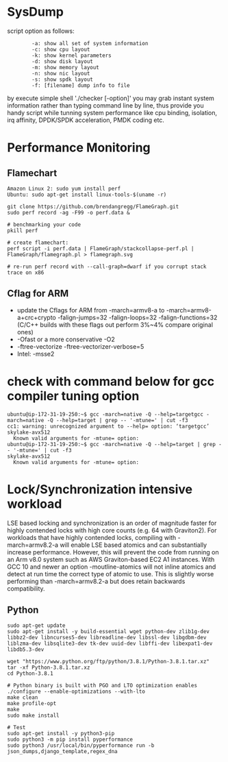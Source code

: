 # SysDump

script option as follows:
```shell
        -a: show all set of system information
        -c: show cpu layout
        -k: show kernel parameters
        -d: show disk layout
        -m: show memory layout
        -n: show nic layout
        -s: show spdk layout
        -f: [filename] dump info to file
```

by execute simple shell './checker [-option]' you may grab instant system information rather than typing command line by line, thus provide you handy script while tunning system performance like cpu binding, isolation, irq affinity, DPDK/SPDK acceleration, PMDK coding etc.

# Performance Monitoring

## Flamechart

```
Amazon Linux 2: sudo yum install perf
Ubuntu: sudo apt-get install linux-tools-$(uname -r)

git clone https://github.com/brendangregg/FlameGraph.git
sudo perf record -ag -F99 -o perf.data &

# benchmarking your code
pkill perf

# create flamechart: 
perf script -i perf.data | FlameGraph/stackcollapse-perf.pl | FlameGraph/flamegraph.pl > flamegraph.svg

# re-run perf record with --call-graph=dwarf if you corrupt stack trace on x86
```

## Cflag for ARM
- update the Cflags for ARM from -march=armv8-a to -march=armv8-a+crc+crypto -falign-jumps=32 -falign-loops=32 -falign-functions=32 (C/C++ builds with these flags out perform 3%~4% compare original ones)
- -Ofast or a more conservative -O2
- -ftree-vectorize -ftree-vectorizer-verbose=5
- Intel: -msse2

# check with command below for gcc compiler tuning option
```
ubuntu@ip-172-31-19-250:~$ gcc -march=native -Q --help=targetgcc -march=native -Q --help=target | grep -- '-mtune=' | cut -f3
cc1: warning: unrecognized argument to --help= option: ‘targetgcc’
skylake-avx512
  Known valid arguments for -mtune= option:
ubuntu@ip-172-31-19-250:~$ gcc -march=native -Q --help=target | grep -- '-mtune=' | cut -f3
skylake-avx512
  Known valid arguments for -mtune= option:
```
# Lock/Synchronization intensive workload
LSE based locking and synchronization is an order of magnitude faster for highly contended locks with high core counts (e.g. 64 with Graviton2). For workloads that have highly contended locks, compiling with -march=armv8.2-a will enable LSE based atomics and can substantially increase performance. However, this will prevent the code from running on an Arm v8.0 system such as AWS Graviton-based EC2 A1 instances. With GCC 10 and newer an option -moutline-atomics will not inline atomics and detect at run time the correct type of atomic to use. This is slightly worse performing than -march=armv8.2-a but does retain backwards compatibility.

## Python

```
sudo apt-get update
sudo apt-get install -y build-essential wget python-dev zlib1g-dev libbz2-dev libncurses5-dev libreadline-dev libssl-dev libgdbm-dev liblzma-dev libsqlite3-dev tk-dev uuid-dev libffi-dev libexpat1-dev libdb5.3-dev

wget "https://www.python.org/ftp/python/3.8.1/Python-3.8.1.tar.xz"
tar -xf Python-3.8.1.tar.xz
cd Python-3.8.1

# Python binary is built with PGO and LTO optimization enables
./configure --enable-optimizations --with-lto
make clean
make profile-opt
make
sudo make install

# Test
sudo apt-get install -y python3-pip
sudo python3 -m pip install pyperformance
sudo python3 /usr/local/bin/pyperformance run -b json_dumps,django_template,regex_dna
```
